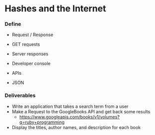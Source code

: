 # Hashes and the Internet

### Define

* Request / Response
* GET requests
* Server responses
* Developer console
* APIs

* JSON

### Deliverables

* Write an application that takes a search term from a user
* Make a Request to the GoogleBooks API and get back some results
  * https://www.googleapis.com/books/v1/volumes?q=ruby+programming
* Display the titles, author names, and description for each book
